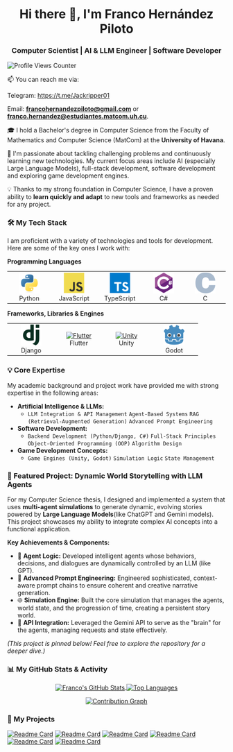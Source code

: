 <h1 align="center">Hi there 👋, I'm Franco Hernández Piloto</h1>
<h3 align="center">Computer Scientist | AI & LLM Engineer | Software Developer</h3>

<!-- Optional: Replace this comment with an <img> tag for your own banner if you like -->
<!-- Example: <img width="100%" src="YOUR_BANNER_URL_HERE" alt="Banner" /> -->

<p align="left">
  <!-- Replace 'your-github-username' with your actual GitHub username -->
  <img src="https://komarev.com/ghpvc/?username=your-github-username&label=Profile%20Views&color=0e75b6&style=flat" alt="Profile Views Counter"/>
</p>

📫 You can reach me via:

Telegram: https://t.me/Jackripper01

Email: **francohernandezpiloto@gmail.com** or **franco.hernandez@estudiantes.matcom.uh.cu**.

🎓 I hold a Bachelor's degree in Computer Science from the Faculty of Mathematics and Computer Science (MatCom) at the **University of Havana**.

🌱 I'm passionate about tackling challenging problems and continuously learning new technologies. My current focus areas include AI (especially Large Language Models), full-stack development, software development and exploring game development engines.

💡 Thanks to my strong foundation in Computer Science, I have a proven ability to **learn quickly and adapt** to new tools and frameworks as needed for any project.

<!-- Optional: Add a fun GIF here if you like! -->
<!-- Example: <img src="YOUR_GIF_URL_HERE" alt="Coding GIF" width="300px" /> -->

<h3 align="left">🛠️ My Tech Stack</h3>
<p>I am proficient with a variety of technologies and tools for development. Here are some of the key ones I work with:</p>

**Programming Languages**
<table>
  <tr>
    <td align="center" width="96">
      <a href="https://www.python.org" target="_blank" rel="noreferrer">
        <img src="https://raw.githubusercontent.com/devicons/devicon/master/icons/python/python-original.svg" width="48" height="48" alt="Python" />
      </a>
      <br>Python
    </td>
    <td align="center" width="96">
      <a href="https://developer.mozilla.org/en-US/docs/Web/JavaScript" target="_blank" rel="noreferrer">
        <img src="https://raw.githubusercontent.com/devicons/devicon/master/icons/javascript/javascript-original.svg" width="48" height="48" alt="JavaScript" />
      </a>
      <br>JavaScript
    </td>
    <td align="center" width="96">
      <a href="https://www.typescriptlang.org/" target="_blank" rel="noreferrer">
        <img src="https://raw.githubusercontent.com/devicons/devicon/master/icons/typescript/typescript-original.svg" width="48" height="48" alt="TypeScript" />
      </a>
      <br>TypeScript
    </td>
    <td align="center" width="96">
      <a href="https://dotnet.microsoft.com/apps/aspnet/web-apps/csharp" target="_blank" rel="noreferrer">
        <img src="https://raw.githubusercontent.com/devicons/devicon/master/icons/csharp/csharp-original.svg" width="48" height="48" alt="C#" />
      </a>
      <br>C#
    </td>
     <td align="center" width="96">
      <a href="https://en.wikipedia.org/wiki/C_(programming_language)" target="_blank" rel="noreferrer">
        <img src="https://raw.githubusercontent.com/devicons/devicon/master/icons/c/c-original.svg" width="48" height="48" alt="C" />
      </a>
      <br>C
    </td>
  </tr>
</table>

**Frameworks, Libraries & Engines**
<table>
  <tr>
    <td align="center" width="96">
      <a href="https://www.djangoproject.com/" target="_blank" rel="noreferrer">
        <img src="https://raw.githubusercontent.com/devicons/devicon/master/icons/django/django-plain.svg" width="48" height="48" alt="Django" />
      </a>
      <br>Django
    </td>
    <td align="center" width="96">
      <a href="https://flutter.dev" target="_blank" rel="noreferrer">
        <img src="https://www.vectorlogo.zone/logos/flutterio/flutterio-icon.svg" width="48" height="48" alt="Flutter" />
      </a>
      <br>Flutter
    </td>
    <td align="center" width="96">
      <a href="https://unity.com/" target="_blank" rel="noreferrer">
        <img src="https://www.vectorlogo.zone/logos/unity3d/unity3d-icon.svg" width="48" height="48" alt="Unity" />
      </a>
      <br>Unity
    </td>
    <td align="center" width="96">
      <a href="https://godotengine.org/" target="_blank" rel="noreferrer">
        <img src="https://raw.githubusercontent.com/devicons/devicon/master/icons/godot/godot-original.svg" width="48" height="48" alt="Godot" />
      </a>
      <br>Godot
    </td>
  </tr>
</table>

<h3 align="left">💡 Core Expertise</h3>

<p>My academic background and project work have provided me with strong expertise in the following areas:</p>

- **Artificial Intelligence & LLMs:**
  - `LLM Integration & API Management` `Agent-Based Systems` `RAG (Retrieval-Augmented Generation)` `Advanced Prompt Engineering`
- **Software Development:**
  - `Backend Development (Python/Django, C#)` `Full-Stack Principles` `Object-Oriented Programming (OOP)` `Algorithm Design`
- **Game Development Concepts:**
  - `Game Engines (Unity, Godot)` `Simulation Logic` `State Management`


<h3 align="left">🚀 Featured Project: Dynamic World Storytelling with LLM Agents</h3>

<p>
  For my Computer Science thesis, I designed and implemented a system that uses <strong>multi-agent simulations</strong> to generate dynamic, evolving stories powered by <strong>Large Language Models</strong>(like ChatGPT and Gemini models). This project showcases my ability to integrate complex AI concepts into a functional application.
</p>

**Key Achievements & Components:**
<ul>
  <li>🧠 <strong>Agent Logic:</strong> Developed intelligent agents whose behaviors, decisions, and dialogues are dynamically controlled by an LLM (like GPT).</li>
  <li>💬 <strong>Advanced Prompt Engineering:</strong> Engineered sophisticated, context-aware prompt chains to ensure coherent and creative narrative generation.</li>
  <li>🌐 <strong>Simulation Engine:</strong> Built the core simulation that manages the agents, world state, and the progression of time, creating a persistent story world.</li>
  <li>🔗 <strong>API Integration:</strong> Leveraged the Gemini API to serve as the "brain" for the agents, managing requests and state effectively.</li>
</ul>
<p><em>(This project is pinned below! Feel free to explore the repository for a deeper dive.)</em></p>

<h3 align="left">📊 My GitHub Stats & Activity</h3>

<p align="center">
  <!-- GitHub Stats Card -->
  <a href="https://github.com/anuraghazra/github-readme-stats">
    <img align="center" src="https://github-readme-stats.vercel.app/api?username=JackRipper01&show_icons=true&locale=en&theme=radical&include_all_commits=true&count_private=true" alt="Franco's GitHub Stats" />
  </a>
  <!-- Top Languages Card -->
  <a href="https://github.com/anuraghazra/github-readme-stats">
    <img align="center" src="https://github-readme-stats.vercel.app/api/top-langs?username=JackRipper01&show_icons=true&locale=en&layout=compact&theme=radical" alt="Top Languages" />
  </a>
</p>

<p align="center">
  <!-- Contribution Grid -->
  <a href="https://github.com/JackRipper01">
    <img src="https://ghchart.rshah.org/8A2BE2/JackRipper01" alt="Contribution Graph" />
  </a>
</p>

<!-- Optional: Add links to other profiles like LinkedIn -->
<!-- <h3 align="left">Connect with me:</h3>
<p align="left">
<a href="https://linkedin.com/in/your-linkedin-profile" target="blank"><img align="center" src="https://raw.githubusercontent.com/rahuldkjain/github-profile-readme-generator/master/src/images/icons/Social/linked-in-alt.svg" alt="your-linkedin-profile" height="30" width="40" /></a>
</p> -->

<h3 align="left">🚀 My Projects</h3>

<!-- 
Here's where you can list your projects! 
You can simply list them with links, or use more advanced methods.

**Simple List Example:**
*   **[Project Name 1](https://github.com/your-github-username/project-repo-1):** A brief description of what this project does. Built with [Tech Stack].
*   **[Project Name 2](https://github.com/your-github-username/project-repo-2):** Another cool project focusing on [Key Feature]. Uses [Language/Framework].

**Using GitHub Readme Stats Project Pins (Recommended for stats):**
Check out: https://github.com/anuraghazra/github-readme-stats#github-extra-pins
You can generate code like this (replace values):
[![Readme Card](https://github-readme-stats.vercel.app/api/pin/?username=your-github-username&repo=your-repo-name&theme=radical)](https://github.com/your-github-username/your-repo-name)

Add your project links and descriptions below this comment.
-->
[![Readme Card](https://github-readme-stats.vercel.app/api/pin/?username=JackRipper01&repo=Dynamic-World-Story-using-LLM-Agent-Based-Simulation&theme=radical)](https://github.com/JackRipper01/Dynamic-World-Story-using-LLM-Agent-Based-Simulation)
[![Readme Card](https://github-readme-stats.vercel.app/api/pin/?username=JackRipper01&repo=Decentralizated-FTP-Server&theme=radical)](https://github.com/JackRipper01/Decentralizated-FTP-Server)
[![Readme Card](https://github-readme-stats.vercel.app/api/pin/?username=JackRipper01&repo=Compiler-Development&theme=radical)](https://github.com/JackRipper01/Compiler-Development)
[![Readme Card](https://github-readme-stats.vercel.app/api/pin/?username=JackRipper01&repo=Information-Retrieval-System-2024&theme=radical)](https://github.com/JackRipper01/Information-Retrieval-System-2024)
[![Readme Card](https://github-readme-stats.vercel.app/api/pin/?username=JackRipper01&repo=HTTP-Protocol-Client-Implementation-from-Scratch&theme=radical)](https://github.com/JackRipper01/HTTP-Protocol-Client-Implementation-from-Scratch)
[![Readme Card](https://github-readme-stats.vercel.app/api/pin/?username=JackRipper01&repo=yugioh_tournament&theme=radical)](https://github.com/JackRipper01/yugioh_tournament)


